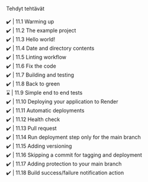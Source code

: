 Tehdyt tehtävät  <br><br>
✔️ | 11.1 Warming up <br>
✔️ | 11.2 The example project  <br>
✔️ | 11.3 Hello world! <br>
✔️ | 11.4 Date and directory contents <br>
✔️ | 11.5 Linting workflow <br>
✔️ | 11.6 Fix the code <br>
✔️ | 11.7 Building and testing <br>
✔️ | 11.8 Back to green <br>
 ⌛ | 11.9 Simple end to end tests <br>
✔️ | 11.10 Deploying your application to Render <br>
✔️ | 11.11 Automatic deployments <br>
✔️ | 11.12 Health check <br>
✔️ | 11.13 Pull request <br>
✔️ | 11.14 Run deployment step only for the main branch <br>
✔️ | 11.15 Adding versioning<br>
✔️ | 11.16 Skipping a commit for tagging and deployment <br>
✔️ | 11.17 Adding protection to your main branch <br>
✔️ | 11.18 Build success/failure notification action<br>
